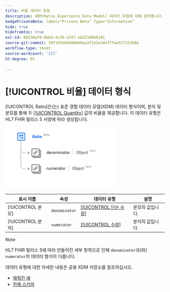 ```yaml
---
title: 비율 데이터 유형
description: XDM(Ratio Experience Data Model) 데이터 유형에 대해 알아봅니다.
badgePrivateBeta: label="Private Beta" type="Informative"
hide: true
hidefromtoc: true
exl-id: 8b530af6-0e64-4c30-a7d7-eb221b0b6181
source-git-commit: 3071d16b6b98040ea3f2e3a34efffae517253b8e
workflow-type: tm+mt
source-wordcount: '117'
ht-degree: 6%

---
```


# [!UICONTROL 비율] 데이터 형식

[!UICONTROL Ratio]은(는) 표준 경험 데이터 모델(XDM) 데이터 형식이며, 분자 및 분모를 통해 두 [[!UICONTROL Quantity]](../data-types/quantity.md) 값의 비율을 제공합니다. 이 데이터 유형은 HL7 FHIR 릴리스 5 사양에 따라 생성됩니다.

![데이터 형식 구조 비율](../../../images/healthcare/data-types/ratio.png)

| 표시 이름 | 속성 | 데이터 유형 | 설명 |
| --- | --- | --- | --- |
| [!UICONTROL 분모] | `denominator` | [[!UICONTROL 단순 수량]](../data-types/simple-quantity.md) | 분모의 값입니다. |
| [!UICONTROL 분자] | `numerator` | [[!UICONTROL 수량]](../data-types/quantity.md) | 분자의 값입니다. |

>[!NOTE]
>
> HL7 FHIR 릴리스 5에 따라 만들어진 세부 항목으로 인해 `denominator`과(와) `numerator`의 데이터 형식이 다릅니다.

데이터 유형에 대한 자세한 내용은 공용 XDM 저장소를 참조하십시오.

* [채워진 예](https://github.com/adobe/xdm/blob/master/extensions/industry/healthcare/fhir/datatypes/ratio.example.1.json)
* [전체 스키마](https://github.com/adobe/xdm/blob/master/extensions/industry/healthcare/fhir/datatypes/ratio.schema.json)
